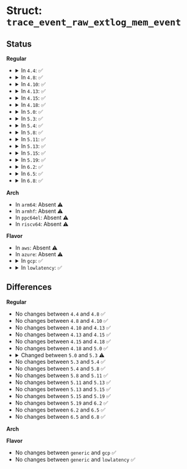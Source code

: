 # Struct: <code>trace_event_raw_extlog_mem_event</code>

## Status
<b>Regular</b>
<ul>
<li>
<details>
<summary>In <code>4.4</code>: ✅</summary>

```c
struct trace_event_raw_extlog_mem_event {
    struct trace_entry ent;
    u32 err_seq;
    u8 etype;
    u8 sev;
    u64 pa;
    u8 pa_mask_lsb;
    uuid_le fru_id;
    u32 __data_loc_fru_text;
    struct cper_mem_err_compact data;
    char __data[0];
};
```
</details>
</li>
<li>
<details>
<summary>In <code>4.8</code>: ✅</summary>

```c
struct trace_event_raw_extlog_mem_event {
    struct trace_entry ent;
    u32 err_seq;
    u8 etype;
    u8 sev;
    u64 pa;
    u8 pa_mask_lsb;
    uuid_le fru_id;
    u32 __data_loc_fru_text;
    struct cper_mem_err_compact data;
    char __data[0];
};
```
</details>
</li>
<li>
<details>
<summary>In <code>4.10</code>: ✅</summary>

```c
struct trace_event_raw_extlog_mem_event {
    struct trace_entry ent;
    u32 err_seq;
    u8 etype;
    u8 sev;
    u64 pa;
    u8 pa_mask_lsb;
    uuid_le fru_id;
    u32 __data_loc_fru_text;
    struct cper_mem_err_compact data;
    char __data[0];
};
```
</details>
</li>
<li>
<details>
<summary>In <code>4.13</code>: ✅</summary>

```c
struct trace_event_raw_extlog_mem_event {
    struct trace_entry ent;
    u32 err_seq;
    u8 etype;
    u8 sev;
    u64 pa;
    u8 pa_mask_lsb;
    uuid_le fru_id;
    u32 __data_loc_fru_text;
    struct cper_mem_err_compact data;
    char __data[0];
};
```
</details>
</li>
<li>
<details>
<summary>In <code>4.15</code>: ✅</summary>

```c
struct trace_event_raw_extlog_mem_event {
    struct trace_entry ent;
    u32 err_seq;
    u8 etype;
    u8 sev;
    u64 pa;
    u8 pa_mask_lsb;
    uuid_le fru_id;
    u32 __data_loc_fru_text;
    struct cper_mem_err_compact data;
    char __data[0];
};
```
</details>
</li>
<li>
<details>
<summary>In <code>4.18</code>: ✅</summary>

```c
struct trace_event_raw_extlog_mem_event {
    struct trace_entry ent;
    u32 err_seq;
    u8 etype;
    u8 sev;
    u64 pa;
    u8 pa_mask_lsb;
    uuid_le fru_id;
    u32 __data_loc_fru_text;
    struct cper_mem_err_compact data;
    char __data[0];
};
```
</details>
</li>
<li>
<details>
<summary>In <code>5.0</code>: ✅</summary>

```c
struct trace_event_raw_extlog_mem_event {
    struct trace_entry ent;
    u32 err_seq;
    u8 etype;
    u8 sev;
    u64 pa;
    u8 pa_mask_lsb;
    uuid_le fru_id;
    u32 __data_loc_fru_text;
    struct cper_mem_err_compact data;
    char __data[0];
};
```
</details>
</li>
<li>
<details>
<summary>In <code>5.3</code>: ✅</summary>

```c
struct trace_event_raw_extlog_mem_event {
    struct trace_entry ent;
    u32 err_seq;
    u8 etype;
    u8 sev;
    u64 pa;
    u8 pa_mask_lsb;
    guid_t fru_id;
    u32 __data_loc_fru_text;
    struct cper_mem_err_compact data;
    char __data[0];
};
```
</details>
</li>
<li>
<details>
<summary>In <code>5.4</code>: ✅</summary>

```c
struct trace_event_raw_extlog_mem_event {
    struct trace_entry ent;
    u32 err_seq;
    u8 etype;
    u8 sev;
    u64 pa;
    u8 pa_mask_lsb;
    guid_t fru_id;
    u32 __data_loc_fru_text;
    struct cper_mem_err_compact data;
    char __data[0];
};
```
</details>
</li>
<li>
<details>
<summary>In <code>5.8</code>: ✅</summary>

```c
struct trace_event_raw_extlog_mem_event {
    struct trace_entry ent;
    u32 err_seq;
    u8 etype;
    u8 sev;
    u64 pa;
    u8 pa_mask_lsb;
    guid_t fru_id;
    u32 __data_loc_fru_text;
    struct cper_mem_err_compact data;
    char __data[0];
};
```
</details>
</li>
<li>
<details>
<summary>In <code>5.11</code>: ✅</summary>

```c
struct trace_event_raw_extlog_mem_event {
    struct trace_entry ent;
    u32 err_seq;
    u8 etype;
    u8 sev;
    u64 pa;
    u8 pa_mask_lsb;
    guid_t fru_id;
    u32 __data_loc_fru_text;
    struct cper_mem_err_compact data;
    char __data[0];
};
```
</details>
</li>
<li>
<details>
<summary>In <code>5.13</code>: ✅</summary>

```c
struct trace_event_raw_extlog_mem_event {
    struct trace_entry ent;
    u32 err_seq;
    u8 etype;
    u8 sev;
    u64 pa;
    u8 pa_mask_lsb;
    guid_t fru_id;
    u32 __data_loc_fru_text;
    struct cper_mem_err_compact data;
    char __data[0];
};
```
</details>
</li>
<li>
<details>
<summary>In <code>5.15</code>: ✅</summary>

```c
struct trace_event_raw_extlog_mem_event {
    struct trace_entry ent;
    u32 err_seq;
    u8 etype;
    u8 sev;
    u64 pa;
    u8 pa_mask_lsb;
    guid_t fru_id;
    u32 __data_loc_fru_text;
    struct cper_mem_err_compact data;
    char __data[0];
};
```
</details>
</li>
<li>
<details>
<summary>In <code>5.19</code>: ✅</summary>

```c
struct trace_event_raw_extlog_mem_event {
    struct trace_entry ent;
    u32 err_seq;
    u8 etype;
    u8 sev;
    u64 pa;
    u8 pa_mask_lsb;
    guid_t fru_id;
    u32 __data_loc_fru_text;
    struct cper_mem_err_compact data;
    char __data[0];
};
```
</details>
</li>
<li>
<details>
<summary>In <code>6.2</code>: ✅</summary>

```c
struct trace_event_raw_extlog_mem_event {
    struct trace_entry ent;
    u32 err_seq;
    u8 etype;
    u8 sev;
    u64 pa;
    u8 pa_mask_lsb;
    guid_t fru_id;
    u32 __data_loc_fru_text;
    struct cper_mem_err_compact data;
    char __data[0];
};
```
</details>
</li>
<li>
<details>
<summary>In <code>6.5</code>: ✅</summary>

```c
struct trace_event_raw_extlog_mem_event {
    struct trace_entry ent;
    u32 err_seq;
    u8 etype;
    u8 sev;
    u64 pa;
    u8 pa_mask_lsb;
    guid_t fru_id;
    u32 __data_loc_fru_text;
    struct cper_mem_err_compact data;
    char __data[0];
};
```
</details>
</li>
<li>
<details>
<summary>In <code>6.8</code>: ✅</summary>

```c
struct trace_event_raw_extlog_mem_event {
    struct trace_entry ent;
    u32 err_seq;
    u8 etype;
    u8 sev;
    u64 pa;
    u8 pa_mask_lsb;
    guid_t fru_id;
    u32 __data_loc_fru_text;
    struct cper_mem_err_compact data;
    char __data[0];
};
```
</details>
</li>
</ul>
<b>Arch</b>
<ul>
<li>
In <code>arm64</code>: Absent ⚠️
</li>
<li>
In <code>armhf</code>: Absent ⚠️
</li>
<li>
In <code>ppc64el</code>: Absent ⚠️
</li>
<li>
In <code>riscv64</code>: Absent ⚠️
</li>
</ul>
<b>Flavor</b>
<ul>
<li>
In <code>aws</code>: Absent ⚠️
</li>
<li>
In <code>azure</code>: Absent ⚠️
</li>
<li>
<details>
<summary>In <code>gcp</code>: ✅</summary>

```c
struct trace_event_raw_extlog_mem_event {
    struct trace_entry ent;
    u32 err_seq;
    u8 etype;
    u8 sev;
    u64 pa;
    u8 pa_mask_lsb;
    guid_t fru_id;
    u32 __data_loc_fru_text;
    struct cper_mem_err_compact data;
    char __data[0];
};
```
</details>
</li>
<li>
<details>
<summary>In <code>lowlatency</code>: ✅</summary>

```c
struct trace_event_raw_extlog_mem_event {
    struct trace_entry ent;
    u32 err_seq;
    u8 etype;
    u8 sev;
    u64 pa;
    u8 pa_mask_lsb;
    guid_t fru_id;
    u32 __data_loc_fru_text;
    struct cper_mem_err_compact data;
    char __data[0];
};
```
</details>
</li>
</ul>

## Differences
<b>Regular</b>
<ul>
<li>
No changes between <code>4.4</code> and <code>4.8</code> ✅
</li>
<li>
No changes between <code>4.8</code> and <code>4.10</code> ✅
</li>
<li>
No changes between <code>4.10</code> and <code>4.13</code> ✅
</li>
<li>
No changes between <code>4.13</code> and <code>4.15</code> ✅
</li>
<li>
No changes between <code>4.15</code> and <code>4.18</code> ✅
</li>
<li>
No changes between <code>4.18</code> and <code>5.0</code> ✅
</li>
<li>
<details>
<summary>Changed between <code>5.0</code> and <code>5.3</code> ⚠️</summary>
<ul>
<li>
<b>Field type changed. </b>
<code>uuid_le fru_id</code> ➡️ <code>guid_t fru_id</code>
</li>
</ul>
</details>
</li>
<li>
No changes between <code>5.3</code> and <code>5.4</code> ✅
</li>
<li>
No changes between <code>5.4</code> and <code>5.8</code> ✅
</li>
<li>
No changes between <code>5.8</code> and <code>5.11</code> ✅
</li>
<li>
No changes between <code>5.11</code> and <code>5.13</code> ✅
</li>
<li>
No changes between <code>5.13</code> and <code>5.15</code> ✅
</li>
<li>
No changes between <code>5.15</code> and <code>5.19</code> ✅
</li>
<li>
No changes between <code>5.19</code> and <code>6.2</code> ✅
</li>
<li>
No changes between <code>6.2</code> and <code>6.5</code> ✅
</li>
<li>
No changes between <code>6.5</code> and <code>6.8</code> ✅
</li>
</ul>
<b>Arch</b>
<ul>
</ul>
<b>Flavor</b>
<ul>
<li>
No changes between <code>generic</code> and <code>gcp</code> ✅
</li>
<li>
No changes between <code>generic</code> and <code>lowlatency</code> ✅
</li>
</ul>
